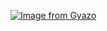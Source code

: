 [![Image from Gyazo](https://i.gyazo.com/4b52514bb913dcdfad27ba28a4a125cd.gif)](https://gyazo.com/4b52514bb913dcdfad27ba28a4a125cd)

